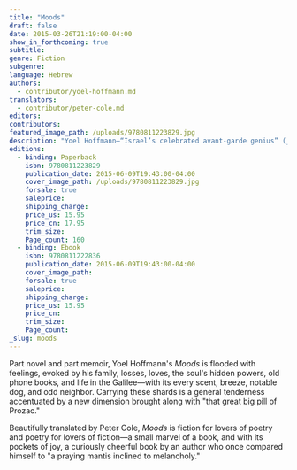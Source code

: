 ```yaml
---
title: "Moods"
draft: false
date: 2015-03-26T21:19:00-04:00
show_in_forthcoming: true
subtitle:
genre: Fiction
subgenre:
language: Hebrew
authors:
  - contributor/yoel-hoffmann.md
translators:
  - contributor/peter-cole.md
editors:
contributors:
featured_image_path: /uploads/9780811223829.jpg
description: "Yoel Hoffmann—“Israel’s celebrated avant-garde genius” (_The Forward_)—supplies the magic missing link between the infinitesimal and the infinite "
editions:
  - binding: Paperback
    isbn: 9780811223829
    publication_date: 2015-06-09T19:43:00-04:00
    cover_image_path: /uploads/9780811223829.jpg
    forsale: true
    saleprice:
    shipping_charge:
    price_us: 15.95
    price_cn: 17.95
    trim_size:
    Page_count: 160
  - binding: Ebook
    isbn: 9780811222836
    publication_date: 2015-06-09T19:43:00-04:00
    cover_image_path:
    forsale: true
    saleprice:
    shipping_charge:
    price_us: 15.95
    price_cn:
    trim_size:
    Page_count:
_slug: moods
---
```


Part novel and part memoir, Yoel Hoffmann's _Moods_ is flooded with feelings, evoked by his family, losses, loves, the soul's hidden powers, old phone books, and life in the Galilee—with its every scent, breeze, notable dog, and odd neighbor. Carrying these shards is a general tenderness accentuated by a new dimension brought along with "that great big pill of Prozac."

Beautifully translated by Peter Cole, _Moods_ is fiction for lovers of poetry and poetry for lovers of fiction—a small marvel of a book, and with its pockets of joy, a curiously cheerful book by an author who once compared himself to "a praying mantis inclined to melancholy."

